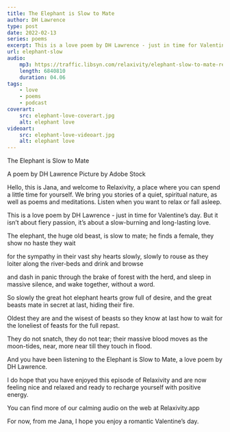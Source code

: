 ```yaml
---
title: The Elephant is Slow to Mate
author: DH Lawrence
type: post
date: 2022-02-13
series: poems
excerpt: This is a love poem by DH Lawrence - just in time for Valentine’s day.  But it isn’t about fiery passion, it’s about a slow-burning and long-lasting love.  
url: elephant-slow
audio:
    mp3: https://traffic.libsyn.com/relaxivity/elephant-slow-to-mate-relaxivity.mp3
    length: 6840810
    duration: 04.06
tags: 
    - love
    - poems
    - podcast
coverart:
    src: elephant-love-coverart.jpg
    alt: elephant love
videoart: 
    src: elephant-love-videoart.jpg
    alt: elephant love
---
```

The Elephant is Slow to Mate

A poem by DH Lawrence 
Picture by Adobe Stock


Hello, this is Jana, and welcome to Relaxivity, a place where you can spend a little time for yourself. We bring you stories of a quiet, spiritual nature, as well as poems and meditations. Listen when you want to relax or fall asleep.

This is a love poem by DH Lawrence - just in time for Valentine’s day.  But it isn’t about fiery passion, it’s about a slow-burning and long-lasting love. 

The elephant, the huge old beast,
     is slow to mate;
he finds a female, they show no haste
     they wait

for the sympathy in their vast shy hearts
     slowly, slowly to rouse
as they loiter along the river-beds
     and drink and browse

and dash in panic through the brake
     of forest with the herd,
and sleep in massive silence, and wake
     together, without a word.

So slowly the great hot elephant hearts
     grow full of desire,
and the great beasts mate in secret at last,
     hiding their fire.

Oldest they are and the wisest of beasts
     so they know at last
how to wait for the loneliest of feasts
     for the full repast.

They do not snatch, they do not tear;
     their massive blood
moves as the moon-tides, near, more near
     till they touch in flood.

And you have been listening to the Elephant is Slow to Mate, a love poem by DH Lawrence. 

I do hope that you have enjoyed this episode of Relaxivity and are now feeling nice and relaxed and ready to recharge yourself with positive energy.
 
You can find more of our calming audio on the web at Relaxivity.app
 
For now, from me Jana, I hope you enjoy a romantic Valentine’s day. 



